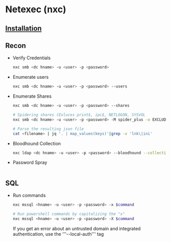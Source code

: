 # Netexec (nxc)

## [Installation](https://www.netexec.wiki/getting-started/installation)

## Recon
* Verify Credentials
  ```bash
  nxc smb <dc hname> -u <user> -p <password>
  ```
* Enumerate users
  ```bash
  nxc smb <dc hname> -u <user> -p <password> --users
  ```
* Enumerate Shares
  ```bash
  nxc smb <dc hname> -u <user> -p <password> --shares
  ```
  ```bash
  # Spidering shares (Exluces print$, ipc$, NETLOGON, SYSVOL
  nxc smb <dc hname> -u <user> -p <password> -M spider_plus -o EXCLUDE_FILTER='print$,NETLOGON,SYSVOL,ipc$'
  ```
  ```bash
  # Parse the resulting json file
  cat <filename> | jq '. | map_values(keys)'|grep -v 'lnk\|ini'
  ```
* Bloodhound Collection
  ```bash
  nxc ldap <dc hname> -u <user> -p <password> --bloodhound --collection All --dns-server <DNS IP>
  ```
* Password Spray
  ```bash

## SQL
* Run commands
  ```bash
  nxc mssql <hname> -u <user> -p <password> -x $command
  ```
  ```bash
  # Run powershell commands by capitalizing the "x"
  nxc mssql <hname> -u <user> -p <password> -X $command
  ```
  If you get an error about an untrusted domain and integrated authentication, use the '''--local-auth''' tag
